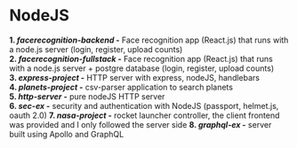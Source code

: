 # NodeJS

**1. _facerecognition-backend_ -** Face recognition app (React.js) that runs with a node.js server (login, register, upload counts) </br>
**2. _facerecognition-fullstack_ -** Face recognition app (React.js) that runs with a node.js server + postgre database (login, register, upload counts) </br>
**3. _express-project_ -** HTTP server with express, nodeJS, handlebars </br>
**4. _planets-project_ -** csv-parser application to search planets </br>
**5. _http-server_ -** pure nodeJS HTTP server </br>
**6. _sec-ex_ -** security and authentication with NodeJS (passport, helmet.js, oauth 2.0)
**7. _nasa-project_ -** rocket launcher controller, the client frontend was provided and I only followed the server side
**8. _graphql-ex_ -** server built using Apollo and GraphQL

